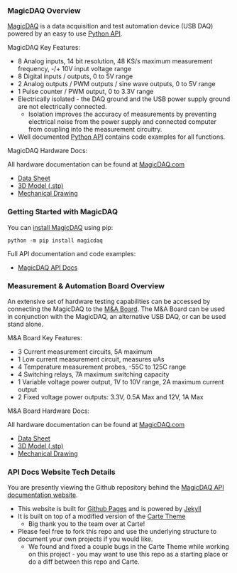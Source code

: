 ### MagicDAQ Overview

[MagicDAQ](https://www.magicdaq.com/) is a data acquisition and test automation device (USB DAQ) powered by an easy to use [Python API](https://magicdaq.github.io/magicdaq_docs/).

MagicDAQ Key Features:

* 8 Analog inputs, 14 bit resolution, 48 KS/s maximum measurement frequency, -/+ 10V input voltage range
* 8 Digital inputs / outputs, 0 to 5V range
* 2 Analog outputs / PWM outputs / sine wave outputs, 0 to 5V range
* 1 Pulse counter / PWM output, 0 to 3.3V range 
* Electrically isolated - the DAQ ground and the USB power supply ground are not electrically connected. 
    * Isolation improves the accuracy of measurements by preventing electrical noise from the power supply and connected computer from coupling into the measurement circuitry.
* Well documented [Python API](https://magicdaq.github.io/magicdaq_docs/) contains code examples for all functions.

MagicDAQ Hardware Docs:

All hardware documentation can be found at [MagicDAQ.com](https://www.magicdaq.com/product/magic-daq/)

* [Data Sheet](https://www.magicdaq.com/mdaq300datasheet/)
* [3D Model (.stp)](https://www.magicdaq.com/mdaq300model/)
* [Mechanical Drawing](https://www.magicdaq.com/mdaq300mechdrw/)

### Getting Started with MagicDAQ

You can [install MagicDAQ](https://magicdaq.github.io/magicdaq_docs/#/Install_MagicDAQ) using pip:
```
python -m pip install magicdaq
```

Full API documentation and code examples:

* [MagicDAQ API Docs](https://magicdaq.github.io/magicdaq_docs/)

### Measurement & Automation Board Overview

An extensive set of hardware testing capabilities can be accessed by connecting the MagicDAQ to the [M&A Board](https://www.magicdaq.com/product/ma-board-full-kit/). The M&A Board can be used in conjunction with the MagicDAQ, an alternative USB DAQ, or can be used stand alone.

M&A Board Key Features:

* 3 Current measurement circuits, 5A maximum
* 1 Low current measurement circuit, measures uAs
* 4 Temperature measurement probes, -55C to 125C range
* 4 Switching relays, 7A maximum switching capacity
* 1 Variable voltage power output, 1V to 10V range, 2A maximum current output
* 2 Fixed voltage power outputs: 3.3V, 0.5A Max and 12V, 1A Max

M&A Board Hardware Docs:

All hardware documentation can be found at [MagicDAQ.com](https://www.magicdaq.com/product/ma-board-full-kit/)

* [Data Sheet](https://www.magicdaq.com/mdaq350datasheet/)
* [3D Model (.stp)](https://www.magicdaq.com/mdaq350model/)
* [Mechanical Drawing](https://www.magicdaq.com/mdaq350mechdrw/)

### API Docs Website Tech Details

You are presently viewing the Github repository behind the [MagicDAQ API documentation website](https://magicdaq.github.io/magicdaq_docs/).

* This website is built for [Github Pages](https://pages.github.com/) and is powered by [Jekyll](https://jekyllrb.com/)
* It is built on top of a modified version of the [Carte Theme](https://github.com/Wiredcraft/carte)
    * Big thank you to the team over at Carte!
* Please feel free to fork this repo and use the underlying structure to document your own projects if you would like.
    * We found and fixed a couple bugs in the Carte Theme while working on this project - you may want to use this repo as a starting place or do a diff between this repo and Carte.